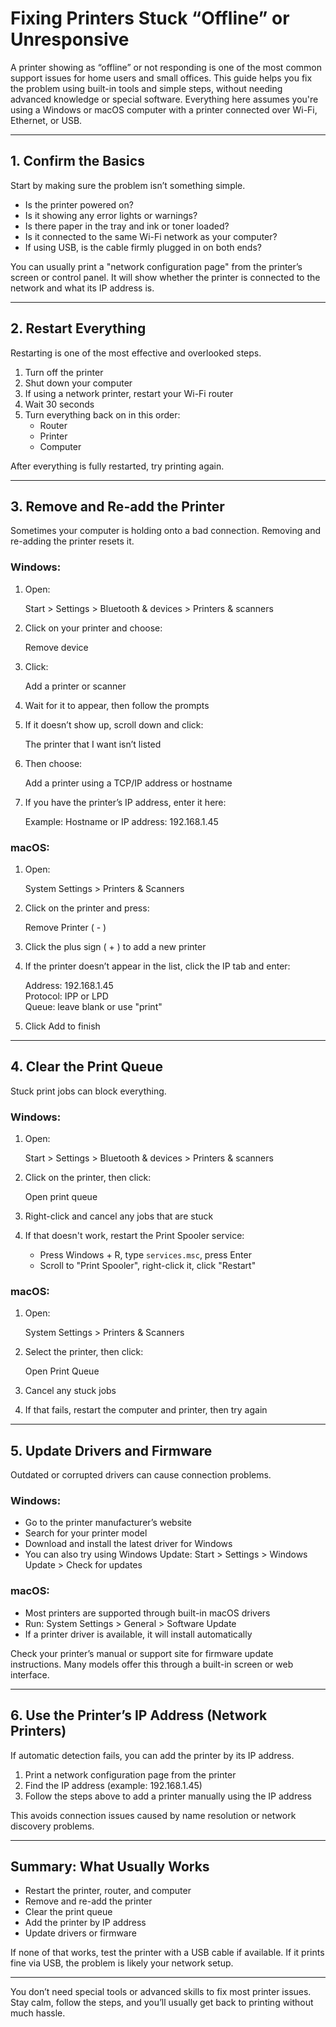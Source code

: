 
# Fixing Printers Stuck “Offline” or Unresponsive

A printer showing as “offline” or not responding is one of the most common support issues for home users and small offices. This guide helps you fix the problem using built-in tools and simple steps, without needing advanced knowledge or special software. Everything here assumes you're using a Windows or macOS computer with a printer connected over Wi-Fi, Ethernet, or USB.

---

## 1. Confirm the Basics

Start by making sure the problem isn’t something simple.

- Is the printer powered on?
- Is it showing any error lights or warnings?
- Is there paper in the tray and ink or toner loaded?
- Is it connected to the same Wi-Fi network as your computer?
- If using USB, is the cable firmly plugged in on both ends?

You can usually print a "network configuration page" from the printer’s screen or control panel. It will show whether the printer is connected to the network and what its IP address is.

---

## 2. Restart Everything

Restarting is one of the most effective and overlooked steps.

1. Turn off the printer
2. Shut down your computer
3. If using a network printer, restart your Wi-Fi router
4. Wait 30 seconds
5. Turn everything back on in this order:
   - Router
   - Printer
   - Computer

After everything is fully restarted, try printing again.

---

## 3. Remove and Re-add the Printer

Sometimes your computer is holding onto a bad connection. Removing and re-adding the printer resets it.

### Windows:

1. Open:

   Start > Settings > Bluetooth & devices > Printers & scanners

2. Click on your printer and choose:

   Remove device

3. Click:

   Add a printer or scanner

4. Wait for it to appear, then follow the prompts

5. If it doesn’t show up, scroll down and click:

   The printer that I want isn’t listed

6. Then choose:

   Add a printer using a TCP/IP address or hostname

7. If you have the printer’s IP address, enter it here:

   Example:
   Hostname or IP address: 192.168.1.45

### macOS:

1. Open:

   System Settings > Printers & Scanners

2. Click on the printer and press:

   Remove Printer ( - )

3. Click the plus sign ( + ) to add a new printer

4. If the printer doesn’t appear in the list, click the IP tab and enter:

   Address: 192.168.1.45  
   Protocol: IPP or LPD  
   Queue: leave blank or use "print"

5. Click Add to finish

---

## 4. Clear the Print Queue

Stuck print jobs can block everything.

### Windows:

1. Open:

   Start > Settings > Bluetooth & devices > Printers & scanners

2. Click on the printer, then click:

   Open print queue

3. Right-click and cancel any jobs that are stuck

4. If that doesn't work, restart the Print Spooler service:

   - Press Windows + R, type `services.msc`, press Enter
   - Scroll to "Print Spooler", right-click it, click "Restart"

### macOS:

1. Open:

   System Settings > Printers & Scanners

2. Select the printer, then click:

   Open Print Queue

3. Cancel any stuck jobs

4. If that fails, restart the computer and printer, then try again

---

## 5. Update Drivers and Firmware

Outdated or corrupted drivers can cause connection problems.

### Windows:

- Go to the printer manufacturer’s website
- Search for your printer model
- Download and install the latest driver for Windows
- You can also try using Windows Update:
  Start > Settings > Windows Update > Check for updates

### macOS:

- Most printers are supported through built-in macOS drivers
- Run:
  System Settings > General > Software Update
- If a printer driver is available, it will install automatically

Check your printer’s manual or support site for firmware update instructions. Many models offer this through a built-in screen or web interface.

---

## 6. Use the Printer’s IP Address (Network Printers)

If automatic detection fails, you can add the printer by its IP address.

1. Print a network configuration page from the printer
2. Find the IP address (example: 192.168.1.45)
3. Follow the steps above to add a printer manually using the IP address

This avoids connection issues caused by name resolution or network discovery problems.

---

## Summary: What Usually Works

- Restart the printer, router, and computer
- Remove and re-add the printer
- Clear the print queue
- Add the printer by IP address
- Update drivers or firmware

If none of that works, test the printer with a USB cable if available. If it prints fine via USB, the problem is likely your network setup.

---

You don’t need special tools or advanced skills to fix most printer issues. Stay calm, follow the steps, and you’ll usually get back to printing without much hassle.
```

